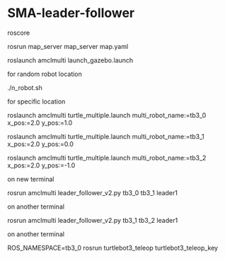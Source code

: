 # SMA-leader-follower
roscore

rosrun map_server map_server map.yaml

roslaunch amclmulti launch_gazebo.launch


for random robot location 

./n_robot.sh

for specific location

roslaunch amclmulti turtle_multiple.launch multi_robot_name:=tb3_0 x_pos:=2.0 y_pos:=1.0

roslaunch amclmulti turtle_multiple.launch multi_robot_name:=tb3_1 x_pos:=2.0 y_pos:=0.0

roslaunch amclmulti turtle_multiple.launch multi_robot_name:=tb3_2 x_pos:=2.0 y_pos:=-1.0

on new terminal

rosrun amclmulti leader_follower_v2.py tb3_0 tb3_1 leader1

on another terminal

rosrun amclmulti leader_follower_v2.py tb3_1 tb3_2 leader1

on another terminal

ROS_NAMESPACE=tb3_0 rosrun turtlebot3_teleop turtlebot3_teleop_key
